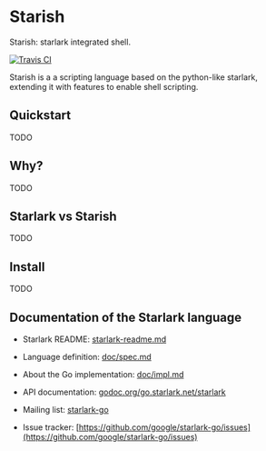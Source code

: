 
# Starish

Starish: starlark integrated shell.

[![Travis CI](https://travis-ci.org/kassybas/starish.svg?branch=master)](https://travis-ci.org/kassybas/starish)

Starish is a a scripting language based on the python-like starlark, extending it with features to enable shell scripting.

## Quickstart

TODO

## Why?

TODO

## Starlark vs Starish

TODO

## Install

TODO



## Documentation of the Starlark language

* Starlark README: [starlark-readme.md](./starlark-readme.md)

* Language definition: [doc/spec.md](doc/spec.md)

* About the Go implementation: [doc/impl.md](doc/impl.md)

* API documentation: [godoc.org/go.starlark.net/starlark](https://godoc.org/go.starlark.net/starlark)

* Mailing list: [starlark-go](https://groups.google.com/forum/#!forum/starlark-go)

* Issue tracker: [https://github.com/google/starlark-go/issues](https://github.com/google/starlark-go/issues)
